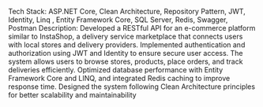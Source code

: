 Tech Stack: ASP.NET Core, Clean Architecture, Repository Pattern, JWT, Identity, Linq , Entity Framework Core, SQL Server, Redis, Swagger, Postman
Description:
Developed a RESTful API for an e-commerce platform similar to InstaShop, a delivery service marketplace that connects users with local stores and delivery providers. Implemented authentication and authorization using JWT and Identity to ensure secure user access. The system allows users to browse stores, products, place orders, and track deliveries efficiently. Optimized database performance with Entity Framework Core and LINQ, and integrated Redis caching to improve response time. Designed the system following Clean Architecture principles for better scalability and maintainability
